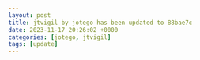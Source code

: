```yaml
---
layout: post
title: jtvigil by jotego has been updated to 88bae7c
date: 2023-11-17 20:26:02 +0000
categories: [jotego, jtvigil]
tags: [update]
---
```


